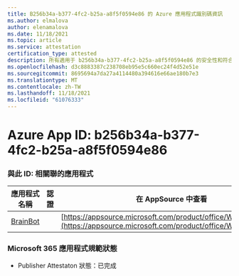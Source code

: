 ```yaml
---
title: B256b34a-b377-4fc2-b25a-a8f5f0594e86 的 Azure 應用程式識別碼資訊
ms.author: elmalova
author: elenamalova
ms.date: 11/18/2021
ms.topic: article
ms.service: attestation
certification_type: attested
description: 所有適用于 b256b34a-b377-4fc2-b25a-a8f5f0594e86 的安全性和符合性資訊資訊。
ms.openlocfilehash: d3c8883387c238708eb95e5c660ec24f4d52e51e
ms.sourcegitcommit: 8695694a7da27a4114480a394616e66ae180b7e3
ms.translationtype: MT
ms.contentlocale: zh-TW
ms.lasthandoff: 11/18/2021
ms.locfileid: "61076333"
---
```

# <a name="azure-app-id-b256b34a-b377-4fc2-b25a-a8f5f0594e86"></a>Azure App ID: b256b34a-b377-4fc2-b25a-a8f5f0594e86


### <a name="apps-associated-with-this-id"></a>與此 ID: 相關聯的應用程式
| **應用程式名稱** | **認證** | **在 AppSource 中查看** |
|--------------|---------------|-----------------------|
| [BrainBot](https://docs.microsoft.com/microsoft-365-app-certification/forward/WA104381981) |  | [https://appsource.microsoft.com/product/office/WA104381981](https://appsource.microsoft.com/product/office/WA104381981) |

### <a name="microsoft-365-app-compliance-status"></a>Microsoft 365 應用程式規範狀態
- Publisher Attestaton 狀態：已完成
